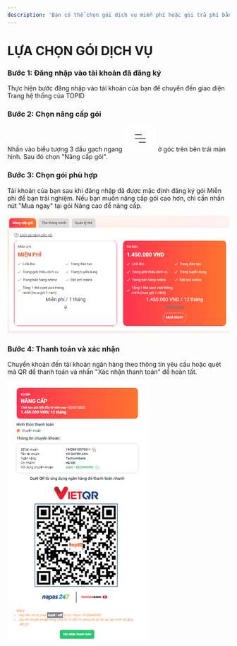 ```yaml
---
description: 'Bạn có thể chọn gói dịch vụ miễn phí hoặc gói trả phí bằng các cách sau:'
---
```


# LỰA CHỌN GÓI DỊCH VỤ



### Bước 1: Đăng nhập vào tài khoản đã đăng ký

Thực hiện bước đăng nhập vào tài khoản của bạn để chuyển đến giao diện Trang hệ thống của TOPID

### Bước 2: Chọn nâng cấp gói

Nhấn vào biểu tượng 3 dấu gạch ngang <img src=".gitbook/assets/image (18).png" alt="" data-size="line"> ở góc trên bên trái màn hình. Sau đó chọn "Nâng cấp gói".

### Bước 3: Chọn gói phù hợp

Tài khoản của bạn sau khi đăng nhập đã được mặc định đăng ký gói Miễn phí để bạn trải nghiệm. Nếu bạn muốn nâng cấp gói cao hơn, chỉ cần nhấn nút "Mua ngay" tại gói Nâng cao để nâng cấp.

![](<.gitbook/assets/image (13).png>)

### Bước 4: Thanh toán và xác nhận

Chuyển khoản đến tài khoản ngân hàng theo thông tin yêu cầu hoặc quét mã QR để thanh toán và nhấn "Xác nhận thanh toán" để hoàn tất.

![](<.gitbook/assets/image (17).png>)
